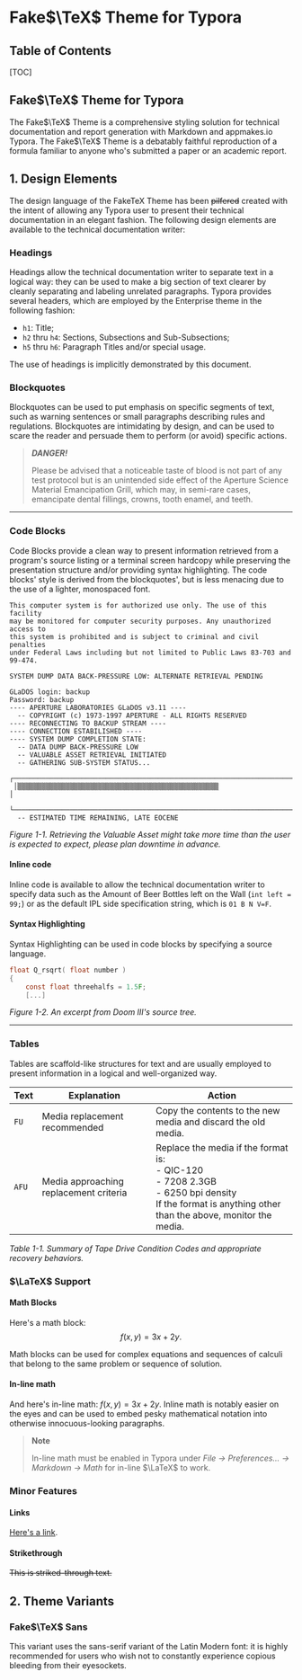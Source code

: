 # Fake$\TeX$ Theme for Typora

## Table of Contents

[TOC]

## Fake$\TeX$ Theme for Typora

The Fake$\TeX$ Theme is a comprehensive styling solution for technical documentation and report generation with Markdown and appmakes.io Typora. The Fake$\TeX$ Theme is a debatably faithful reproduction of a formula familiar to anyone who's submitted a paper or an academic report.

## 1. Design Elements

The design language of the FakeTeX Theme has been ~~pilfered~~ created with the intent of allowing any Typora user to present their technical documentation in an elegant fashion. The following design elements are available to the technical documentation writer:

### Headings

Headings allow the technical documentation writer to separate text in a logical way: they can be used to make a big section of text clearer by cleanly separating and labeling unrelated paragraphs. Typora provides several headers, which are employed by the Enterprise theme in the following fashion:

- `h1`: Title;
- `h2` thru `h4`: Sections, Subsections and Sub-Subsections;
- `h5` thru `h6`: Paragraph Titles and/or special usage.

The use of headings is implicitly demonstrated by this document.

### Blockquotes

Blockquotes can be used to put emphasis on specific segments of text, such as warning sentences or small paragraphs describing rules and regulations. Blockquotes are intimidating by design, and can be used to scare the reader and persuade them to perform (or avoid) specific actions.

> ***DANGER!***
>
> Please be advised that a noticeable taste of blood is not part of any test protocol but is an unintended side effect of the Aperture Science Material Emancipation Grill, which may, in semi-rare cases, emancipate dental fillings, crowns, tooth enamel, and teeth.

----

### Code Blocks

Code Blocks provide a clean way to present information retrieved from a program's source listing or a terminal screen hardcopy while preserving the presentation structure and/or providing syntax highlighting. The code blocks' style is derived from the blockquotes', but is less menacing due to the use of a lighter, monospaced font.

```
This computer system is for authorized use only. The use of this facility
may be monitored for computer security purposes. Any unauthorized access to
this system is prohibited and is subject to criminal and civil penalties
under Federal Laws including but not limited to Public Laws 83-703 and
99-474. 

SYSTEM DUMP DATA BACK-PRESSURE LOW: ALTERNATE RETRIEVAL PENDING 

GLaDOS login: backup
Password: backup 
---- APERTURE LABORATORIES GLaDOS v3.11 ---- 
  -- COPYRIGHT (c) 1973-1997 APERTURE - ALL RIGHTS RESERVED 
---- RECONNECTING TO BACKUP STREAM ----
---- CONNECTION ESTABILISHED ---- 
---- SYSTEM DUMP COMPLETION STATE: 
  -- DATA DUMP BACK-PRESSURE LOW
  -- VALUABLE ASSET RETRIEVAL INITIATED
  -- GATHERING SUB-SYSTEM STATUS... 
 ┌───────────────────────────────────────────────────────────────────────────┐
 │▒▒▒▒▒▒▒▒▒▒▒▒▒▒▒▒▒▒▒▒▒▒▒▒▒▒▒▒▒▒▒▒▒▒▒▒▒▒▒▒▒▒▒▒▒▒▒▒▒▒                         │
 └───────────────────────────────────────────────────────────────────────────┘
  -- ESTIMATED TIME REMAINING, LATE EOCENE
```

*Figure 1-1. Retrieving the Valuable Asset might take more time than the user is expected to expect, please plan downtime in advance.*

#### Inline code

Inline code is available to allow the technical documentation writer to specify data such as the Amount of Beer Bottles left on the Wall (`int left = 99;`) or as the default IPL side specification string, which is `01 B N V=F`.

#### Syntax Highlighting

Syntax Highlighting can be used in code blocks by specifying a source language.

```c
float Q_rsqrt( float number )
{
	const float threehalfs = 1.5F;
    [...]
```

*Figure 1-2. An excerpt from Doom III's source tree.*

---

### Tables

Tables are scaffold-like structures for text and are usually employed to present information in a logical and well-organized way.

| Text  | Explanation                            | Action                                                       |
| ----- | -------------------------------------- | ------------------------------------------------------------ |
| `FU`  | Media replacement recommended          | Copy the contents to the new media and discard the old media. |
| `AFU` | Media approaching replacement criteria | Replace the media if the format is:<br />  - QIC-120<br />  - 7208 2.3GB<br />  - 6250 bpi density<br />If the format is anything other than the above, monitor the media. |

*Table 1-1. Summary of Tape Drive Condition Codes and appropriate recovery behaviors.*

### $\LaTeX$ Support

#### Math Blocks

Here's a math block:
$$
f(x,y)=3x+2y.
$$

Math blocks can be used for complex equations and sequences of calculi that belong to the same problem or sequence of solution.

#### In-line math

And here's in-line math: $f(x,y)=3x+2y.$ Inline math is notably easier on the eyes and can be used to embed pesky mathematical notation into otherwise innocuous-looking paragraphs.

> **Note**
>
> In-line math must be enabled in Typora under *File → Preferences... → Markdown → Math* for in-line $\LaTeX$ to work.

### Minor Features

#### Links

[Here's a link](https://jack23247.github.io/blog).

#### Strikethrough

~~This is striked-through text.~~

## 2. Theme Variants

### Fake$\TeX$ Sans

This variant uses the sans-serif variant of the Latin Modern font: it is highly recommended for users who wish not to constantly experience copious bleeding from their eyesockets.

